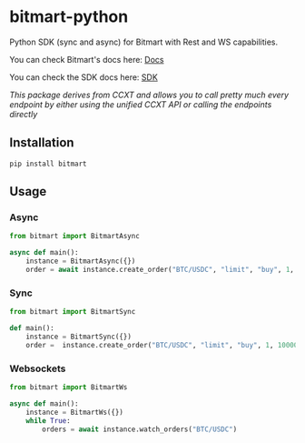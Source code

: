 # bitmart-python
Python SDK (sync and async) for Bitmart with Rest and WS capabilities.

You can check Bitmart's docs here: [Docs](https://ccxt.com)


You can check the SDK docs here: [SDK](https://docs.ccxt.com/#/exchanges/bitmart)

*This package derives from CCXT and allows you to call pretty much every endpoint by either using the unified CCXT API or calling the endpoints directly*

## Installation

```
pip install bitmart
```

## Usage

### Async

```Python
from bitmart import BitmartAsync

async def main():
    instance = BitmartAsync({})
    order = await instance.create_order("BTC/USDC", "limit", "buy", 1, 100000)
```

### Sync

```Python
from bitmart import BitmartSync

def main():
    instance = BitmartSync({})
    order =  instance.create_order("BTC/USDC", "limit", "buy", 1, 100000)
```

### Websockets

```Python
from bitmart import BitmartWs

async def main():
    instance = BitmartWs({})
    while True:
        orders = await instance.watch_orders("BTC/USDC")
```

